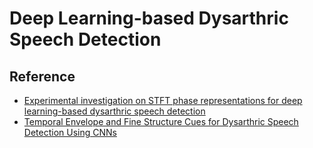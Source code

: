 # Deep Learning-based Dysarthric Speech Detection


## Reference
- [Experimental investigation on STFT phase representations for deep learning-based dysarthric speech detection](https://arxiv.org/abs/2110.03283)
- [Temporal Envelope and Fine Structure Cues for Dysarthric Speech Detection Using CNNs](https://inakodrasi.github.io/publications_pdfs/Kodrasi_SPL_2021.pdf)


